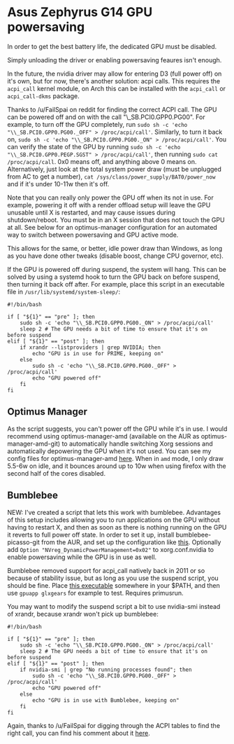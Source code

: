 # Asus Zephyrus G14 GPU powersaving

In order to get the best battery life, the dedicated GPU must be disabled. 

Simply unloading the driver or enabling powersaving feaures isn't enough.

In the future, the nvidia driver may allow for entering D3 (full power off) on it's own, but for now, there's another solution: acpi calls. This requires the `acpi_call` kernel module, on Arch this can be installed with the `acpi_call` or `acpi_call-dkms` package.

Thanks to /u/FailSpai on reddit for finding the correct ACPI call. The GPU can be powered off and on with the call "\\_SB.PCI0.GPP0.PG00". For example, to turn off the GPU completely, run `sudo sh -c 'echo "\\_SB.PCI0.GPP0.PG00._OFF" > /proc/acpi/call'`. Similarly, to turn it back on, `sudo sh -c 'echo "\\_SB.PCI0.GPP0.PG00._ON" > /proc/acpi/call'`. You can verify the state of the GPU by running `sudo sh -c 'echo "\\_SB.PCI0.GPP0.PEGP.SGST" > /proc/acpi/call'`, then running `sudo cat /proc/acpi/call`. 0x0 means off, and anything above 0 means on. Alternatively, just look at the total system power draw (must be unplugged from AC to get a number), `cat /sys/class/power_supply/BAT0/power_now` and if it's under 10-11w then it's off.

Note that you can really only power the GPU off when its not in use. For example, powering it off with a render offload setup will leave the GPU unusable until X is restarted, and may cause issues during shutdown/reboot. 
You must be in an X session that does not touch the GPU at all. See below for an optimus-manager configuration for an automated way to switch between powersaving and GPU active mode.

This allows for the same, or better, idle power draw than Windows, as long as you have done other tweaks (disable boost, change CPU governor, etc).

If the GPU is powered off during suspend, the system will hang. This can be solved by using a systemd hook to turn the GPU back on before suspend, then turning it back off after. For example, place this script in an executable file in `/usr/lib/systemd/system-sleep/`:

```
#!/bin/bash

if [ "${1}" == "pre" ]; then
    sudo sh -c 'echo "\\_SB.PCI0.GPP0.PG00._ON" > /proc/acpi/call'
    sleep 2 # The GPU needs a bit of time to ensure that it's on before suspend
elif [ "${1}" == "post" ]; then
    if xrandr --listproviders | grep NVIDIA; then
        echo "GPU is in use for PRIME, keeping on"
    else
        sudo sh -c 'echo "\\_SB.PCI0.GPP0.PG00._OFF" > /proc/acpi/call'
        echo "GPU powered off"
    fi  
fi
```
## Optimus Manager
As the script suggests, you can't power off the GPU while it's in use. I would recommend using optimus-manager-amd (available on the AUR as optimus-manager-amd-git) to automatically handle switching Xorg sessions and automatically depowering the GPU when it's not used. You can see my config files for optimus-manager-amd [here](https://git.deck.sh/shark/g14gpu/-/tree/master/etc/optimus-manager). When in `amd` mode, I only draw 5.5-6w on idle, and it bounces around up to 10w when using firefox with the second half of the cores disabled.

## Bumblebee
NEW: I've created a script that lets this work with bumblebee. Advantages of this setup includes allowing you to run applications on the GPU without having to restart X, and then as soon as there is nothing running on the GPU it reverts to full power off state. In order to set it up, install bumblebee-picasso-git from the AUR, and set up the configuration like [this](https://git.deck.sh/shark/g14gpu/-/blob/master/etc/bumblebee/bumblebee.conf). Optionally add `Option "NVreg_DynamicPowerManagement=0x02"` to xorg.conf.nvidia to enable powersaving while the GPU is in use as well.

Bumblebee removed support for acpi_call natively back in 2011 or so because of stability issue, but as long as you use the suspend script, you should be fine. Place [this executable](https://git.deck.sh/shark/g14gpu/-/blob/master/gpuapp) somewhere in your $PATH, and then use `gpuapp glxgears` for example to test. Requires primusrun. 

You may want to modify the suspend script a bit to use nvidia-smi instead of xrandr, because xrandr won't pick up bumblebee:

```
#!/bin/bash

if [ "${1}" == "pre" ]; then
    sudo sh -c 'echo "\\_SB.PCI0.GPP0.PG00._ON" > /proc/acpi/call'
    sleep 2 # The GPU needs a bit of time to ensure that it's on before suspend
elif [ "${1}" == "post" ]; then
    if nvidia-smi | grep "No running processes found"; then
        sudo sh -c 'echo "\\_SB.PCI0.GPP0.PG00._OFF" > /proc/acpi/call'
        echo "GPU powered off"
    else
        echo "GPU is in use with Bumblebee, keeping on"
    fi  
fi
```

Again, thanks to /u/FailSpai for digging through the ACPI tables to find the right call, you can find his comment about it [here](https://www.reddit.com/r/VFIO/comments/hx5j8q/success_with_laptop_gpu_passthrough_on_asus_rog/g0m3kvh/).
